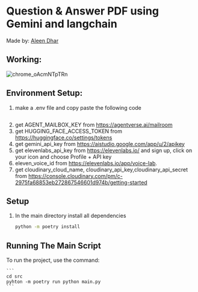 # Question & Answer PDF using Gemini and langchain 
Made by: [Aleen Dhar](https://www.linkedin.com/in/aleendhar/)


## Working:
![chrome_oAcmNTpTRn](https://github.com/AleenDhar/document-chatbot/assets/86429480/f6894928-41e8-4dc7-992c-a497fcc8df56)

## Environment Setup:

1. make a .env file and copy paste the following code
```bash

```

2. get AGENT_MAILBOX_KEY from https://agentverse.ai/mailroom
3. get HUGGING_FACE_ACCESS_TOKEN from https://huggingface.co/settings/tokens
4. get gemini_api_key from https://aistudio.google.com/app/u/2/apikey
5. get elevenlabs_api_key from https://elevenlabs.io/  and sign up, click on your icon and choose Profile + API key
6. eleven_voice_id from https://elevenlabs.io/app/voice-lab.
7. get cloudinary_cloud_name, cloudinary_api_key,cloudinary_api_secret from https://console.cloudinary.com/pm/c-2975fa68853eb272867546601d974b/getting-started



## Setup
1. In the main directory install all dependencies

    ```bash
    python -m poetry install
    ```


## Running The Main Script

To run the project, use the command:

    ```
    cd src
    pyhton -m poetry run python main.py
    ```

